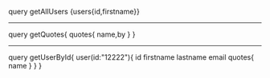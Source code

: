 query getAllUsers
{users{id,firstname}}

---

query getQuotes{
quotes{
name,by
}
}

---

query getUserById{
  user(id:"12222"){
    id
    firstname
    lastname
    email
    quotes{
      name
    }
  }
}